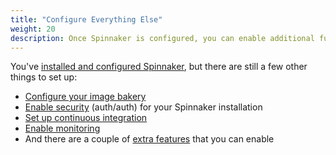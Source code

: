 ```yaml
---
title: "Configure Everything Else"
weight: 20
description: Once Spinnaker is configured, you can enable additional functionality. For example, connect Spinnaker to your continuous integration system.
---
```


You've [installed and configured Spinnaker](/docs/setup/install/), but there are still a few other things to set up:

* [Configure your image bakery](/docs/setup/other_config/bakery/)
* [Enable security](/docs/setup/other_config/security/) (auth/auth) for your Spinnaker installation
* [Set up continuous integration](/docs/setup/other_config/ci/)
* [Enable monitoring](/docs/setup/other_config/monitoring/)
* And there are a couple of [extra features](/docs/setup/other_config/features/) that you can enable
